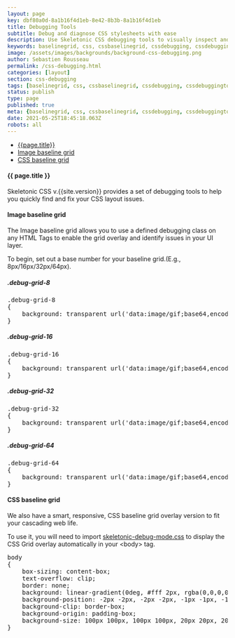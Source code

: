 ```yaml
---
layout: page
key: dbf80a0d-8a1b16f4d1eb-8e42-8b3b-8a1b16f4d1eb
title: Debugging Tools
subtitle: Debug and diagnose CSS stylesheets with ease 
description: Use Skeletonic CSS debugging tools to visually inspect and correct page layout issues.
keywords: baselinegrid, css, cssbaselinegrid, cssdebugging, cssdebuggingtools, cssgridoverlay, debugging, debuggingtools, framework, front-end, frontend, gridoverlays, gridsystem, imagebaselinegrid, lightweight, mobile-first, modern, responsive, semantic, skeletonic, skeletonic.css
image: /assets/images/backgrounds/background-css-debugging.png
author: Sebastien Rousseau
permalink: /css-debugging.html
categories: [layout]
section: css-debugging
tags: [baselinegrid, css, cssbaselinegrid, cssdebugging, cssdebuggingtools, cssgridoverlay, debugging, debuggingtools, framework, front-end, frontend, gridoverlays, gridsystem, imagebaselinegrid, lightweight, mobile-first, modern, responsive, semantic, skeletonic, skeletonic.css]
status: publish
type: page
published: true
meta: {baselinegrid, css, cssbaselinegrid, cssdebugging, cssdebuggingtools, cssgridoverlay, debugging, debuggingtools, framework, front-end, frontend, gridoverlays, gridsystem, imagebaselinegrid, lightweight, mobile-first, modern, responsive, semantic, skeletonic, skeletonic.css}
date: 2021-05-25T18:45:18.063Z
robots: all
---
```


<!-- Debugging -->
<section class="grid-flex text-left">
    <div class="flex-3">
        <nav class="nav-page" aria-label="{{page.title}} Navigation"> 
            <ul class="disc"> 
                <li><a href="#{{page.title | downcase | replace: ' ', '-' }}">{{page.title}}</a></li>
                <li><a href="#{{'Image baseline grid' | downcase | replace: ' ', '-' }}">Image baseline grid</a></li>
                <li><a href="#{{'CSS baseline grid' | downcase | replace: ' ', '-' }}">CSS baseline grid</a></li>        
            </ul> 
        </nav>
    </div>
    <div class="flex-9" markdown="1">

#### {{ page.title }}

Skeletonic CSS v.{{site.version}} provides a set of debugging tools to help you quickly find and fix your CSS layout issues.

#### Image baseline grid

The Image baseline grid allows you to use a defined debugging class on any HTML Tags to enable the grid overlay and identify issues in your UI layer. 

To begin, set out a base number for your baseline grid.(E.g., 8px/16px/32px/64px).

##### .debug-grid-8                
                
<pre class="debug-grid-8">.debug-grid-8
{
    background: transparent url('data:image/gif;base64,encoded_image') repeat top left;
}</pre>

##### .debug-grid-16

<pre class="debug-grid-16">.debug-grid-16
{
    background: transparent url('data:image/gif;base64,encoded_image') repeat top left;
}</pre>

##### .debug-grid-32

<pre class="debug-grid-32">.debug-grid-32
{
    background: transparent url('data:image/gif;base64,encoded_image') repeat top left;
}</pre>

##### .debug-grid-64

<pre class="debug-grid-64">.debug-grid-64
{
    background: transparent url('data:image/gif;base64,encoded_image') repeat top left;
}</pre>

#### CSS baseline grid

We also have a smart, responsive, CSS baseline grid overlay version to fit your cascading web life.

To use it, you will need to import [skeletonic-debug-mode.css](https://unpkg.com/skeletonic@{{site.version}}/dist/skeletonic-debug-mode.min.css) to display the CSS Grid overlay automatically in your &lt;body&gt; tag.

<pre>body
{
    box-sizing: content-box;
    text-overflow: clip;
    border: none;
    background: linear-gradient(0deg, #fff 2px, rgba(0,0,0,0) 2px), linear-gradient(90deg, #fff 2px, rgba(0,0,0,0) 2px), linear-gradient(0deg, rgba(255,255,255,.298) 1px, rgba(0,0,0,0) 1px), linear-gradient(90deg, rgba(255,255,255,.298) 1px, rgba(0,0,0,0) 1px), rgba(105,105,105,.2);
    background-position: -2px -2px, -2px -2px, -1px -1px, -1px -1px;
    background-clip: border-box;
    background-origin: padding-box;
    background-size: 100px 100px, 100px 100px, 20px 20px, 20px 20px;
}</pre>

</div></section>
<!-- End Debugging -->